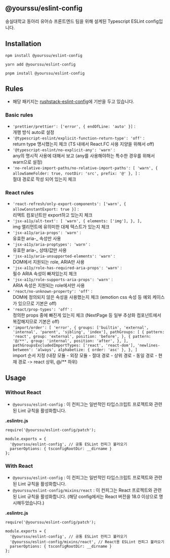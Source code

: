 ## @yourssu/eslint-config

숭실대학교 동아리 유어슈 프론트엔드 팀을 위해 설계된 Typescript ESLint config입니다.

## Installation

```
npm install @yourssu/eslint-config

yarn add @yourssu/eslint-config

pnpm install @yourssu/eslint-config
```

## Rules

- 해당 패키지는 [rushstack-eslint-config](https://github.com/microsoft/rushstack/tree/main/eslint/eslint-config)에 기반을 두고 있습니다.

### Basic rules

- `'prettier/prettier': ['error', { endOfLine: 'auto' }]` : <br/>개행 방식 auto로 설정
- `'@typescript-eslint/explicit-function-return-type': 'off'` : <br/>return type 명시했는지 체크 (TS 내에서 React.FC 사용 지양을 위해서 off)
- `'@typescript-eslint/no-explicit-any': 'warn'` : <br/>any의 명시적 사용에 대해서 보고 (any를 사용해야하는 특수한 경우를 위해서 warn으로 설정)
- `'no-relative-import-paths/no-relative-import-paths': [
'warn',
{ allowSameFolder: true, rootDir: 'src', prefix: '@' },
]` : <br/>절대 경로로 작성 되어 있는지 체크

### React rules

- `'react-refresh/only-export-components': ['warn', { allowConstantExport: true }]` : <br/>리액트 컴포넌트만 export하고 있는지 체크
- `'jsx-a11y/alt-text': [
'warn',
{
elements: ['img'],
},
],`<br/> img 엘리먼트에 유의미한 대체 텍스트가 있는지 체크
- `'jsx-a11y/aria-props': 'warn'` : <br/>유효한 aria-\_ 속성만 사용
- `'jsx-a11y/aria-proptypes': 'warn'` : <br/>유효한 aria-\_ 상태/값만 사용
- `'jsx-a11y/aria-unsupported-elements': 'warn'` : <br/>DOM에서 지원되는 role, ARIA만 사용
- `'jsx-a11y/role-has-required-aria-props': 'warn'` : <br/>필수 ARIA 속성이 빠져있는지 체크
- `'jsx-a11y/role-supports-aria-props': 'warn'` : <br/>ARIA 속성은 지원되는 role에서만 사용
- `'react/no-unknown-property': 'off'` : <br/>DOM에 정의되지 않은 속성을 사용했는지 체크 (emotion css 속성 등 예외 케이스가 있으므로 기본은 off)
- `'react/prop-types': 'off'` : <br/>정의한 props 중에 빠진게 있는지 체크 (NextPage 등 일부 추상화 컴포넌트에서 복잡해지므로 기본은 off)
- `'import/order': [
  'error',
  {
    groups: ['builtin', 'external', 'internal', 'parent', 'sibling', 'index'],
    pathGroups: [
      {
        pattern: 'react',
        group: 'external',
        position: 'before',
      },
      {
        pattern: '@/**',
        group: 'internal',
        position: 'after',
      },
    ],
    pathGroupsExcludedImportTypes: ['react', 'react-dom'],
    'newlines-between': 'always',
    alphabetize: { order: 'asc' },
  },
]` <br/>import 순서 지정 (내장 모듈 - 외장 모듈 - 절대 경로 - 상위 경로 - 동일 경로 - 현재 경로 -> react 상위, @/\*\* 하위)

## Usage

### Without React

- `@yourssu/eslint-config` : 이 컨피그는 일반적인 타입스크립트 프로젝트와 관련된 Lint 규칙을 활성화합니다.

**.eslintrc.js**

```
require('@yourssu/eslint-config/patch');

module.exports = {
  '@yourssu/eslint-config', // 공통 ESLint 컨피그 불러오기
  parserOptions: { tsconfigRootDir: __dirname }
};
```

### With React

- `@yourssu/eslint-config` : 이 컨피그는 일반적인 타입스크립트 프로젝트와 관련된 Lint 규칙을 활성화합니다.
- `@yourssu/eslint-config/mixins/react` : 이 컨피그는 React 프로젝트와 관련된 Lint 규칙을 활성화합니다. (해당 config에서는 React 버전을 18.0 이상으로 명시해두었습니다.)

**.eslintrc.js**

```
require('@yourssu/eslint-config/patch');

module.exports = {
  '@yourssu/eslint-config', // 공통 ESLint 컨피그 불러오기
  '@yourssu/eslint-config/mixins/react', // React용 ESLint 컨피그 불러오기
  parserOptions: { tsconfigRootDir: __dirname }
};
```
